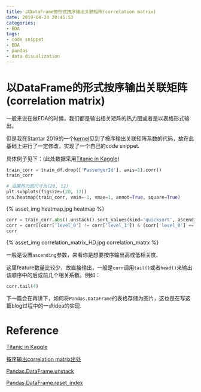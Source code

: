 ```yaml
---
title: 以DataFrame的形式按序输出关联矩阵(correlation matrix)
date: 2019-04-23 20:45:53
categories:
- EDA
tags:
- code snippet
- EDA
- pandas
- data disualization
---
```


# 以DataFrame的形式按序输出关联矩阵(correlation matrix)

一般来说在做EDA的时候，我们都是输出相关矩阵的热力图或者是以表格形式输出。

但是我在Stantar 2019的一个[kernel](<https://www.kaggle.com/artgor/santander-eda-fe-fs-and-models>)见到了按序输出关联矩阵系数的代码，故在此基础上进行了一定修改，实现了一个自己的code snippet.

具体例子见下：(此处数据采用[Titanic in Kaggle](<https://www.kaggle.com/c/titanic>))

```python
train_corr = train_df.drop(['PassengerId'], axis=1).corr()
train_corr
```



```python
# 设置热力图尺寸为(20, 12)
plt.subplots(figsize=(20, 12))
sns.heatmap(train_corr, vmin=-1, vmax=1, annot=True, square=True)
```

{% asset_img heatmap.jpg heatmap %}

```python
corr = train_corr.abs().unstack().sort_values(kind='quicksort', ascending=False).reset_index()
corr = corr[(corr['level_0'] != corr['level_1']) & (corr['level_0'] == 'Survived')]
corr
```

{% asset_img correlation_matrix_HD.jpg correlation_matrx %}

一般是设置`ascending`参数，来看你是想要按序输出高或低相关度.

这里feature数量比较少，故直接输出，一般是`corr`调用`tail()`或者`head()`来输出该顺序中的后或前几个相关系数。例如：

```python
corr.tail(4)
```



下一篇会在再讲下，如何将`Pandas.DataFrame`的表格存储为图片，这也是在写这篇blog过程中的一点idea的实现.



# Reference

[Titanic in Kaggle](<https://www.kaggle.com/c/titanic>)

[按序输出correlation matrix出处](<https://www.kaggle.com/artgor/santander-eda-fe-fs-and-models>)

[Pandas.DataFrame.unstack](<https://pandas.pydata.org/pandas-docs/stable/reference/api/pandas.DataFrame.unstack.html>)

[Pandas.DataFrame.reset_index](<https://pandas.pydata.org/pandas-docs/stable/reference/api/pandas.DataFrame.reset_index.html>)

